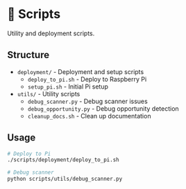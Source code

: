 # 📜 Scripts

Utility and deployment scripts.

## Structure
- `deployment/` - Deployment and setup scripts
  - `deploy_to_pi.sh` - Deploy to Raspberry Pi
  - `setup_pi.sh` - Initial Pi setup
- `utils/` - Utility scripts
  - `debug_scanner.py` - Debug scanner issues
  - `debug_opportunity.py` - Debug opportunity detection
  - `cleanup_docs.sh` - Clean up documentation

## Usage
```bash
# Deploy to Pi
./scripts/deployment/deploy_to_pi.sh

# Debug scanner
python scripts/utils/debug_scanner.py
```
